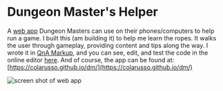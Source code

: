 # Dungeon Master's Helper

A [web app](https://colarusso.github.io/dm/) Dungeon Masters can use on their phones/computers to help run a game. I built this (am building it) to help me learn the ropes. It walks the user through gameplay, providing content and tips along the way. I wrote it in [QnA Markup](https://www.qnamarkup.org/), and you can see, edit, and test the code in the online editor [here](https://www.qnamarkup.org/?source=https://colarusso.github.io/dm/qna/DnD_QnA.txt). And of course, the app can be found at: [https://colarusso.github.io/dm/](https://colarusso.github.io/dm/)

![screen shot of web app](https://colarusso.github.io/dm/images/DMHelperscreenshot.png)



